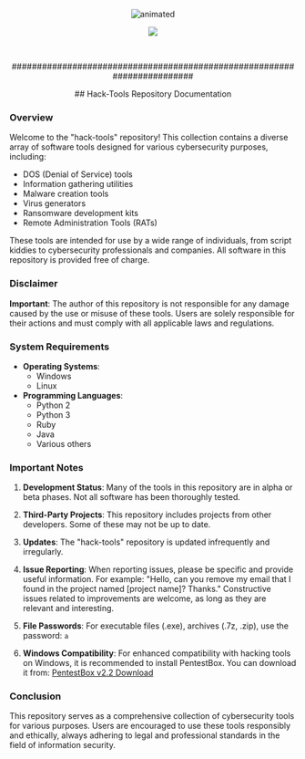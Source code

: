 <p align="center">
  <img src="https://i.giphy.com/media/2Y0ecuTsnAvZK/200.gif" alt="animated" />
</p>
<p align="center">
  <img src="https://img.hebus.com/hebus_2013/02/13/preview/1360720696_97766.jpg" />
</p>
&nbsp;
&nbsp;
<p align="center">
########################################################################
<p align="center">
## Hack-Tools Repository Documentation

### Overview

Welcome to the "hack-tools" repository! This collection contains a diverse array of software tools designed for various cybersecurity purposes, including:

- DOS (Denial of Service) tools
- Information gathering utilities
- Malware creation tools
- Virus generators
- Ransomware development kits
- Remote Administration Tools (RATs)

These tools are intended for use by a wide range of individuals, from script kiddies to cybersecurity professionals and companies. All software in this repository is provided free of charge.

### Disclaimer

**Important**: The author of this repository is not responsible for any damage caused by the use or misuse of these tools. Users are solely responsible for their actions and must comply with all applicable laws and regulations.

### System Requirements

- **Operating Systems**: 
  - Windows
  - Linux
- **Programming Languages**:
  - Python 2
  - Python 3
  - Ruby
  - Java
  - Various others

### Important Notes

1. **Development Status**: Many of the tools in this repository are in alpha or beta phases. Not all software has been thoroughly tested.

2. **Third-Party Projects**: This repository includes projects from other developers. Some of these may not be up to date.

3. **Updates**: The "hack-tools" repository is updated infrequently and irregularly.

4. **Issue Reporting**: When reporting issues, please be specific and provide useful information. For example:
   "Hello, can you remove my email that I found in the project named [project name]? Thanks."
   Constructive issues related to improvements are welcome, as long as they are relevant and interesting.

5. **File Passwords**: For executable files (.exe), archives (.7z, .zip), use the password: `a`

6. **Windows Compatibility**: For enhanced compatibility with hacking tools on Windows, it is recommended to install PentestBox. You can download it from:
   [PentestBox v2.2 Download](https://sourceforge.net/projects/pentestbox/files/PentestBox-v2.2.exe/download)

### Conclusion

This repository serves as a comprehensive collection of cybersecurity tools for various purposes. Users are encouraged to use these tools responsibly and ethically, always adhering to legal and professional standards in the field of information security.
